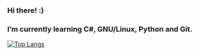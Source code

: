### Hi there! :) 
###  I’m currently learning C#, GNU/Linux, Python and Git.

[![Top Langs](https://github-readme-stats.vercel.app/api/top-langs/?username=meltoroun)](https://github.com/anuraghazra/github-readme-stats)
